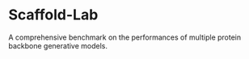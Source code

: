 # Scaffold-Lab
A comprehensive benchmark on the performances of multiple protein backbone generative models.
